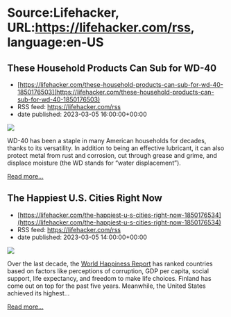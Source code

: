 # Source:Lifehacker, URL:https://lifehacker.com/rss, language:en-US

## These Household Products Can Sub for WD-40
 - [https://lifehacker.com/these-household-products-can-sub-for-wd-40-1850176503](https://lifehacker.com/these-household-products-can-sub-for-wd-40-1850176503)
 - RSS feed: https://lifehacker.com/rss
 - date published: 2023-03-05 16:00:00+00:00

<img class="type:primaryImage" src="https://i.kinja-img.com/gawker-media/image/upload/s--6aEuSOwc--/c_fit,fl_progressive,q_80,w_636/31919e88ee9de401940eea68bf2962df.jpg" /><p>WD-40 has been a staple in many American households for decades, thanks to its versatility. In addition to being an effective lubricant, it can also protect metal from rust and corrosion, cut through grease and grime, and displace moisture (the WD stands for “water displacement”).</p><p><a href="https://lifehacker.com/these-household-products-can-sub-for-wd-40-1850176503">Read more...</a></p>

## The Happiest U.S. Cities Right Now
 - [https://lifehacker.com/the-happiest-u-s-cities-right-now-1850176534](https://lifehacker.com/the-happiest-u-s-cities-right-now-1850176534)
 - RSS feed: https://lifehacker.com/rss
 - date published: 2023-03-05 14:00:00+00:00

<img class="type:primaryImage" src="https://i.kinja-img.com/gawker-media/image/upload/s--qFJzjq_8--/c_fit,fl_progressive,q_80,w_636/9710bd0df7e0a1641862340123260639.jpg" /><p>Over the last decade, the <a href="https://worldhappiness.report/ed/2022/happiness-benevolence-and-trust-during-covid-19-and-beyond/#ranking-of-happiness-2019-2021" rel="noopener noreferrer" target="_blank">World Happiness Report</a> has ranked countries  based on factors like perceptions of corruption, GDP per capita, social support, life expectancy, and freedom to make life choices. Finland has come out on top for the past five years. Meanwhile, the United States achieved its highest…</p><p><a href="https://lifehacker.com/the-happiest-u-s-cities-right-now-1850176534">Read more...</a></p>


